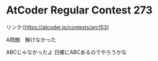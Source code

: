 # AtCoder Regular Contest 273

リンク:[https://atcoder.jp/contests/arc153]

A問題　解けなかった

ABCじゃなかったよ
日曜にABCあるのでやろうかな